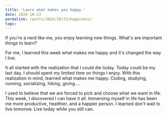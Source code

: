 ```yaml
---
title: 'Learn what makes you happy.'
date: 2024-10-23
permalink: /posts/2024/10/23/happiness/
tags:
---
```

If you're a nerd like me, you enjoy learning new things. What's are important things to learn? 

For me, I learned this week what makes me happy and it's changed the way I live. 

It all started with the realization that I could die today. Today could be my last day. I should spent my limited time on things I enjoy. With this realization in mind, learned what makes me happy. Coding, studying, running, socializing, hiking, giving ...

I used to believe that we are forced to pick and choose what we want in life. This week, I discovered I can have it all. Immersing myself in life has been me more productive, healthier, and a happier person. I learned don't wait to live tomorow. Live today while you still can.
